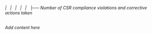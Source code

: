 ###### |   |   |   |   |   ├── Number of CSR compliance violations and corrective actions taken

*Add content here*